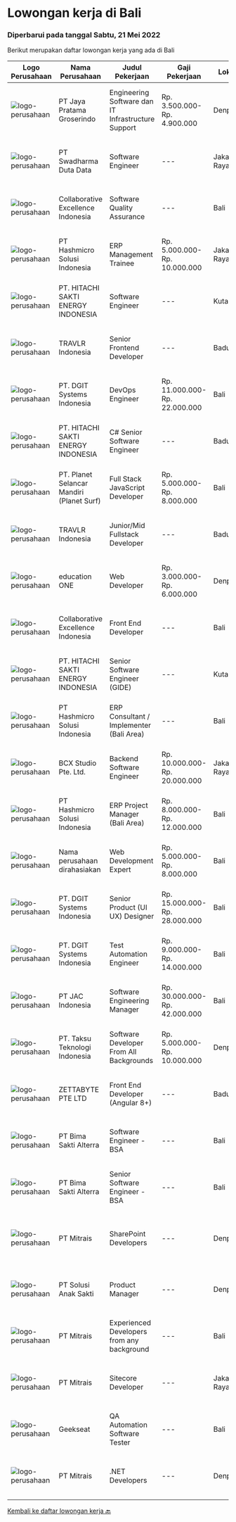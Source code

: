 
  # Lowongan kerja di Bali

  ### Diperbarui pada tanggal Sabtu, 21 Mei 2022

  Berikut merupakan daftar lowongan kerja yang ada di Bali

  |Logo Perusahaan | Nama Perusahaan | Judul Pekerjaan | Gaji Pekerjaan | Lokasi | Deskripsi | Tanggal diunggah | Pranala |
  | -------------- | --------------- | --------------- | --------- | --------- | -------------- | ------- | ----------- |
  |![logo-perusahaan](https://image-service-cdn.seek.com.au/be1af91ee777d17a59fabd05c5b8597d433a88d1/ee4dce1061f3f616224767ad58cb2fc751b8d2dc)|PT Jaya Pratama Groserindo|Engineering Software dan IT Infrastructure Support|Rp. 3.500.000-Rp. 4.900.000|Denpasar|Kualifikasi :   Lulusan Sarjana Komputer Science / Information Technology (IT ) Minimum IPK 3,00 Usia 20 - 30 tahun  Menguasai C#, ASP.Net , Visual...|Rabu, 18 Mei 2022|https://www.jobstreet.co.id/id/job/engineering-software-dan-it-infrastructure-support-3887379?token=0~eeea5b09-2198-4ebc-9dda-30219ef361b1&sectionRank=1&jobId=jobstreet-id-job-3887379|
|![logo-perusahaan](https://image-service-cdn.seek.com.au/e55e3708620a7ff5e7da329d1725ee01ed113417/ee4dce1061f3f616224767ad58cb2fc751b8d2dc)|PT Swadharma Duta Data|Software Engineer|---|Jakarta Raya|Software Development (.net) Memahami konsep pengembangan aplikasi Memahami konsep Microservices Architecture Familiar dengan Konsep Dasar dari Linux...|Kamis, 19 Mei 2022|https://www.jobstreet.co.id/id/job/software-engineer-3889138?token=0~eeea5b09-2198-4ebc-9dda-30219ef361b1&sectionRank=2&jobId=jobstreet-id-job-3889138|
|![logo-perusahaan](https://image-service-cdn.seek.com.au/7145b1ba6bc0dbd678e2bf86d776dd2b1b9b81f6/ee4dce1061f3f616224767ad58cb2fc751b8d2dc)|Collaborative Excellence Indonesia|Software Quality Assurance|---|Bali|Responsibilities: Develops and maintains test scenarios and end user test scripts to verify new functionality performs as designed and meets customer...|Jumat, 20 Mei 2022|https://www.jobstreet.co.id/id/job/software-quality-assurance-3877285?token=0~eeea5b09-2198-4ebc-9dda-30219ef361b1&sectionRank=3&jobId=jobstreet-id-job-3877285|
|![logo-perusahaan](https://image-service-cdn.seek.com.au/f6d60ad46f70dbd67cd5ea70ad66341689963cbd/ee4dce1061f3f616224767ad58cb2fc751b8d2dc)|PT Hashmicro Solusi Indonesia|ERP Management Trainee|Rp. 5.000.000-Rp. 10.000.000|Jakarta Raya|Have a knowledge about ERP SoftwareResponsibilities: Receive classroom instruction in subjects related (ERP Software) to their rotational experience....|Jumat, 20 Mei 2022|https://www.jobstreet.co.id/id/job/erp-management-trainee-3890721?token=0~eeea5b09-2198-4ebc-9dda-30219ef361b1&sectionRank=4&jobId=jobstreet-id-job-3890721|
|![logo-perusahaan](https://image-service-cdn.seek.com.au/609c65e768882c9d713b0b3c799a28dfacf66ee9/ee4dce1061f3f616224767ad58cb2fc751b8d2dc)|PT. HITACHI SAKTI ENERGY INDONESIA|Software Engineer|---|Kuta|Hitachi Energy is a pioneering technology leader that is helping to increase access to affordable, reliable, sustainable, and modern energy for all....|Jumat, 20 Mei 2022|https://www.jobstreet.co.id/id/job/software-engineer-3879035?token=0~eeea5b09-2198-4ebc-9dda-30219ef361b1&sectionRank=5&jobId=jobstreet-id-job-3879035|
|![logo-perusahaan](https://image-service-cdn.seek.com.au/0b12a742ea945bde3fd751c06ca5f47bb2053690/ee4dce1061f3f616224767ad58cb2fc751b8d2dc)|TRAVLR Indonesia|Senior Frontend Developer|---|Badung|Requirment : Expert in web development(HTML/CSS/Javascript) Expert in Vue/React JS NUXT/NEXT JS is a plus Expert in modern CSS framework such as...|Jumat, 20 Mei 2022|https://www.jobstreet.co.id/id/job/senior-frontend-developer-3877763?token=0~eeea5b09-2198-4ebc-9dda-30219ef361b1&sectionRank=6&jobId=jobstreet-id-job-3877763|
|![logo-perusahaan](https://image-service-cdn.seek.com.au/86a88c2f6d7d45552583132278caf70ef23e7608/ee4dce1061f3f616224767ad58cb2fc751b8d2dc)|PT. DGIT Systems Indonesia|DevOps Engineer|Rp. 11.000.000-Rp. 22.000.000|Bali|We are looking for a DevOps Engineer to join an engineering-lead team of developers working on our telecommunications delivery platform Telflow (learn...|Kamis, 19 Mei 2022|https://www.jobstreet.co.id/id/job/devops-engineer-3889041?token=0~eeea5b09-2198-4ebc-9dda-30219ef361b1&sectionRank=7&jobId=jobstreet-id-job-3889041|
|![logo-perusahaan](https://image-service-cdn.seek.com.au/609c65e768882c9d713b0b3c799a28dfacf66ee9/ee4dce1061f3f616224767ad58cb2fc751b8d2dc)|PT. HITACHI SAKTI ENERGY INDONESIA|C# Senior Software Engineer|---|Badung|The Hitachi Energy business offers power and automation products, systems, service and software solutions across the generation, transmission, and...|Jumat, 20 Mei 2022|https://www.jobstreet.co.id/id/job/c-senior-software-engineer-3879038?token=0~eeea5b09-2198-4ebc-9dda-30219ef361b1&sectionRank=8&jobId=jobstreet-id-job-3879038|
|![logo-perusahaan](https://image-service-cdn.seek.com.au/74a5afca3317ccf3a83e9c8ec7da13d707d16704/ee4dce1061f3f616224767ad58cb2fc751b8d2dc)|PT. Planet Selancar Mandiri (Planet Surf)|Full Stack JavaScript Developer|Rp. 5.000.000-Rp. 8.000.000|Bali|Requiremrents: Bachelor of Computer Science/Information System Minimum has one year of working experience in related field Minimum 20 years old and...|Jumat, 20 Mei 2022|https://www.jobstreet.co.id/id/job/full-stack-javascript-developer-3878487?token=0~eeea5b09-2198-4ebc-9dda-30219ef361b1&sectionRank=9&jobId=jobstreet-id-job-3878487|
|![logo-perusahaan](https://image-service-cdn.seek.com.au/8881c4ce6be39b024737b9684ad37bb91ca6029f/ee4dce1061f3f616224767ad58cb2fc751b8d2dc)|TRAVLR Indonesia|Junior/Mid Fullstack Developer|---|Badung|Qualifications &amp; minimum requirements: 1+ years professional programming experience in OOP language such as C# or Java Experienced in developing...|Jumat, 20 Mei 2022|https://www.jobstreet.co.id/id/job/junior-mid-fullstack-developer-3877480?token=0~eeea5b09-2198-4ebc-9dda-30219ef361b1&sectionRank=10&jobId=jobstreet-id-job-3877480|
|![logo-perusahaan](https://image-service-cdn.seek.com.au/c05581680914cf46d7f6856015656c07552d502e/ee4dce1061f3f616224767ad58cb2fc751b8d2dc)|education ONE|Web Developer|Rp. 3.000.000-Rp. 6.000.000|Denpasar|Job Description : Design website pages that are user-friendly, attractive, and engaging, while remaining true to the company brand and promoting the...|Rabu, 18 Mei 2022|https://www.jobstreet.co.id/id/job/web-developer-3887303?token=0~eeea5b09-2198-4ebc-9dda-30219ef361b1&sectionRank=11&jobId=jobstreet-id-job-3887303|
|![logo-perusahaan](https://image-service-cdn.seek.com.au/7145b1ba6bc0dbd678e2bf86d776dd2b1b9b81f6/ee4dce1061f3f616224767ad58cb2fc751b8d2dc)|Collaborative Excellence Indonesia|Front End Developer|---|Bali|Requirements: You probably have 2-3 years of relevant experience as a web developer. UI developer or front-end engineer in commercial projects. As a...|Jumat, 20 Mei 2022|https://www.jobstreet.co.id/id/job/front-end-developer-3877289?token=0~eeea5b09-2198-4ebc-9dda-30219ef361b1&sectionRank=12&jobId=jobstreet-id-job-3877289|
|![logo-perusahaan](https://image-service-cdn.seek.com.au/609c65e768882c9d713b0b3c799a28dfacf66ee9/ee4dce1061f3f616224767ad58cb2fc751b8d2dc)|PT. HITACHI SAKTI ENERGY INDONESIA|Senior Software Engineer (GIDE)|---|Kuta|At Hitachi Energy our purpose is advancing a sustainable energy future for all. We bring power to our homes, schools, hospitals, and factories. Join...|Jumat, 20 Mei 2022|https://www.jobstreet.co.id/id/job/senior-software-engineer-gide-3879031?token=0~eeea5b09-2198-4ebc-9dda-30219ef361b1&sectionRank=13&jobId=jobstreet-id-job-3879031|
|![logo-perusahaan](https://image-service-cdn.seek.com.au/f6d60ad46f70dbd67cd5ea70ad66341689963cbd/ee4dce1061f3f616224767ad58cb2fc751b8d2dc)|PT Hashmicro Solusi Indonesia|ERP Consultant / Implementer (Bali Area)|---|Bali|*Fill this form to start our recruitment...|Jumat, 20 Mei 2022|https://www.jobstreet.co.id/id/job/erp-consultant-implementer-bali-area-3878043?token=0~eeea5b09-2198-4ebc-9dda-30219ef361b1&sectionRank=14&jobId=jobstreet-id-job-3878043|
|![logo-perusahaan](https://image-service-cdn.seek.com.au/21406f519358b8335deea1347e37dfc2ef150f79/ee4dce1061f3f616224767ad58cb2fc751b8d2dc)|BCX Studio Pte. Ltd.|Backend Software Engineer|Rp. 10.000.000-Rp. 20.000.000|Jakarta Raya|BCX Studio is a Singapore-based company, our mission is to build an enterprise-grade online commerce platform to empower SME to compete in the...|Rabu, 18 Mei 2022|https://www.jobstreet.co.id/id/job/backend-software-engineer-9589842/origin/sg?token=0~eeea5b09-2198-4ebc-9dda-30219ef361b1&sectionRank=15&jobId=jobstreet-sg-job-9589842|
|![logo-perusahaan](https://image-service-cdn.seek.com.au/f6d60ad46f70dbd67cd5ea70ad66341689963cbd/ee4dce1061f3f616224767ad58cb2fc751b8d2dc)|PT Hashmicro Solusi Indonesia|ERP Project Manager (Bali Area)|Rp. 8.000.000-Rp. 12.000.000|Bali|Responsibilities: Manage and ensure ERP projects are done on time, on budget and on scope with high customer satisfaction Developing project plans,...|Jumat, 20 Mei 2022|https://www.jobstreet.co.id/id/job/erp-project-manager-bali-area-3890631?token=0~eeea5b09-2198-4ebc-9dda-30219ef361b1&sectionRank=16&jobId=jobstreet-id-job-3890631|
|![logo-perusahaan](https://i.ibb.co/sqvTCh9/112815900-stock-vector-no-image-available-icon-flat-vector.webp)|Nama perusahaan dirahasiakan|Web Development Expert|Rp. 5.000.000-Rp. 8.000.000|Bali|·Established Export company in Bali Seeks For  Web Development Expert for back end web development.* Choosing &amp; Selecting a template to work...|Rabu, 18 Mei 2022|https://www.jobstreet.co.id/id/job/web-development-expert-3886551?token=0~eeea5b09-2198-4ebc-9dda-30219ef361b1&sectionRank=17&jobId=jobstreet-id-job-3886551|
|![logo-perusahaan](https://image-service-cdn.seek.com.au/86a88c2f6d7d45552583132278caf70ef23e7608/ee4dce1061f3f616224767ad58cb2fc751b8d2dc)|PT. DGIT Systems Indonesia|Senior Product (UI UX) Designer|Rp. 15.000.000-Rp. 28.000.000|Bali|Get to know the TeamWe value positive work ethics as you are. You will be part of an International, diverse team of talented squads of product...|Jumat, 20 Mei 2022|https://www.jobstreet.co.id/id/job/senior-product-ui-ux-designer-3879105?token=0~eeea5b09-2198-4ebc-9dda-30219ef361b1&sectionRank=18&jobId=jobstreet-id-job-3879105|
|![logo-perusahaan](https://image-service-cdn.seek.com.au/86a88c2f6d7d45552583132278caf70ef23e7608/ee4dce1061f3f616224767ad58cb2fc751b8d2dc)|PT. DGIT Systems Indonesia|Test Automation Engineer|Rp. 9.000.000-Rp. 14.000.000|Bali|We are looking for talented Test Engineer or Test Automation Engineer to join an experienced team working on our flagship product Telflow, a...|Kamis, 19 Mei 2022|https://www.jobstreet.co.id/id/job/test-automation-engineer-3887841?token=0~eeea5b09-2198-4ebc-9dda-30219ef361b1&sectionRank=19&jobId=jobstreet-id-job-3887841|
|![logo-perusahaan](https://image-service-cdn.seek.com.au/50fedf91f7fd688dcd9995a9d57073ea96a5a8cf/ee4dce1061f3f616224767ad58cb2fc751b8d2dc)|PT JAC Indonesia|Software Engineering Manager|Rp. 30.000.000-Rp. 42.000.000|Bali|Our client is an international investment institution focused on delivering the best synergy of encrypted currency investing from Queensland. They are...|Rabu, 18 Mei 2022|https://www.jobstreet.co.id/id/job/software-engineering-manager-3886434?token=0~eeea5b09-2198-4ebc-9dda-30219ef361b1&sectionRank=20&jobId=jobstreet-id-job-3886434|
|![logo-perusahaan](https://image-service-cdn.seek.com.au/643be914a81bc31a15f2bf29ce551d321eeee1e8/ee4dce1061f3f616224767ad58cb2fc751b8d2dc)|PT. Taksu Teknologi Indonesia|Software Developer From All Backgrounds|Rp. 5.000.000-Rp. 10.000.000|Denpasar|Let’s Build Your Future with Us!We are looking for a Software Developer From All Backgrounds to be part of an existing team. The team maintains...|Selasa, 17 Mei 2022|https://www.jobstreet.co.id/id/job/software-developer-from-all-backgrounds-3884489?token=0~eeea5b09-2198-4ebc-9dda-30219ef361b1&sectionRank=21&jobId=jobstreet-id-job-3884489|
|![logo-perusahaan](https://image-service-cdn.seek.com.au/d6f07ae1ef1c30933944876d0a20460f9f186c19/ee4dce1061f3f616224767ad58cb2fc751b8d2dc)|ZETTABYTE PTE LTD|Front End Developer (Angular 8+)|---|Badung|Job DescriptionWe are looking for a Front-End Web Developer who is motivated to combine the art of design with the art of programming....|Rabu, 18 Mei 2022|https://www.jobstreet.co.id/id/job/front-end-developer-angular-8-3873476?token=0~eeea5b09-2198-4ebc-9dda-30219ef361b1&sectionRank=22&jobId=jobstreet-id-job-3873476|
|![logo-perusahaan](https://image-service-cdn.seek.com.au/3b449304b19b7a5909fe2d6166b69cb2e3dfc9ad/ee4dce1061f3f616224767ad58cb2fc751b8d2dc)|PT Bima Sakti Alterra|Software Engineer - BSA|---|Bali|Area Responsibility:● Develop software solutions by studying information needs; conferring with users; studying systems flow, data usage and work...|Rabu, 18 Mei 2022|https://www.jobstreet.co.id/id/job/software-engineer-bsa-3885913?token=0~eeea5b09-2198-4ebc-9dda-30219ef361b1&sectionRank=23&jobId=jobstreet-id-job-3885913|
|![logo-perusahaan](https://image-service-cdn.seek.com.au/3b449304b19b7a5909fe2d6166b69cb2e3dfc9ad/ee4dce1061f3f616224767ad58cb2fc751b8d2dc)|PT Bima Sakti Alterra|Senior Software Engineer - BSA|---|Bali|Area Responsibility:● Develop software solutions by studying information needs; conferring with users; studying systems flow, data usage and work...|Rabu, 18 Mei 2022|https://www.jobstreet.co.id/id/job/senior-software-engineer-bsa-3885915?token=0~eeea5b09-2198-4ebc-9dda-30219ef361b1&sectionRank=24&jobId=jobstreet-id-job-3885915|
|![logo-perusahaan](https://image-service-cdn.seek.com.au/969b0c47f133a1e0155056a5d964c63953dd6304/ee4dce1061f3f616224767ad58cb2fc751b8d2dc)|PT Mitrais|SharePoint Developers|---|Denpasar|Build your Career with Mitrais ! We're looking for experienced SharePoint Developers to be part of our team   What will you be doing? Develop REST...|Rabu, 18 Mei 2022|https://www.jobstreet.co.id/id/job/sharepoint-developers-3885848?token=0~eeea5b09-2198-4ebc-9dda-30219ef361b1&sectionRank=25&jobId=jobstreet-id-job-3885848|
|![logo-perusahaan](https://image-service-cdn.seek.com.au/4b3c9862d59523d163ed917d453c0000146f36cd/ee4dce1061f3f616224767ad58cb2fc751b8d2dc)|PT Solusi Anak Sakti|Product Manager|---|Denpasar|Roles and Responsibilities:- Acting as a bridge of CSO (Chief Strategy Officer) and CTO (Chief Technology Officer) to Define and deliver product...|Rabu, 18 Mei 2022|https://www.jobstreet.co.id/id/job/product-manager-3887644?token=0~eeea5b09-2198-4ebc-9dda-30219ef361b1&sectionRank=26&jobId=jobstreet-id-job-3887644|
|![logo-perusahaan](https://image-service-cdn.seek.com.au/969b0c47f133a1e0155056a5d964c63953dd6304/ee4dce1061f3f616224767ad58cb2fc751b8d2dc)|PT Mitrais|Experienced Developers from any background|---|Bali|Build your Career with Mitrais ! We're looking for experienced Software Engineers from any background to be part of our team. What will you be doing? ...|Rabu, 18 Mei 2022|https://www.jobstreet.co.id/id/job/experienced-developers-from-any-background-3885781?token=0~eeea5b09-2198-4ebc-9dda-30219ef361b1&sectionRank=27&jobId=jobstreet-id-job-3885781|
|![logo-perusahaan](https://image-service-cdn.seek.com.au/969b0c47f133a1e0155056a5d964c63953dd6304/ee4dce1061f3f616224767ad58cb2fc751b8d2dc)|PT Mitrais|Sitecore Developer|---|Jakarta Raya|Build your Career with Mitrais!   We're urgently looking for a great Sitecore developer who is proficient with the design, production and...|Rabu, 18 Mei 2022|https://www.jobstreet.co.id/id/job/sitecore-developer-3885785?token=0~eeea5b09-2198-4ebc-9dda-30219ef361b1&sectionRank=28&jobId=jobstreet-id-job-3885785|
|![logo-perusahaan](https://image-service-cdn.seek.com.au/a94166d692fda70a364e9d5191d7ced8a65f1597/ee4dce1061f3f616224767ad58cb2fc751b8d2dc)|Geekseat|QA Automation Software Tester|---|Bali|We’re looking for an Outstanding Automation Software Tester to join our Awesome Engineering Team. As an Automation Software Tester, you will design...|Minggu, 15 Mei 2022|https://www.jobstreet.co.id/id/job/qa-automation-software-tester-3872721?token=0~eeea5b09-2198-4ebc-9dda-30219ef361b1&sectionRank=29&jobId=jobstreet-id-job-3872721|
|![logo-perusahaan](https://image-service-cdn.seek.com.au/969b0c47f133a1e0155056a5d964c63953dd6304/ee4dce1061f3f616224767ad58cb2fc751b8d2dc)|PT Mitrais|.NET Developers|---|Denpasar|Build your Career with Mitrais! We're looking for experienced .NET Software Engineers to be part of our team. What will you be doing?  Coding...|Rabu, 18 Mei 2022|https://www.jobstreet.co.id/id/job/.net-developers-3885793?token=0~eeea5b09-2198-4ebc-9dda-30219ef361b1&sectionRank=30&jobId=jobstreet-id-job-3885793|


  [Kembali ke daftar lowongan kerja 🔙](../README.md#daftar-lowongan-kerja)
  
